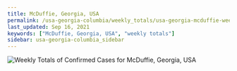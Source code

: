 ```yaml
---
title: McDuffie, Georgia, USA
permalink: /usa-georgia-columbia/weekly_totals/usa-georgia-mcduffie-weekly_totals.html
last_updated: Sep 16, 2021
keywords: ["McDuffie, Georgia, USA", "weekly totals"]
sidebar: usa-georgia-columbia_sidebar
---
```


![Weekly Totals of Confirmed Cases for McDuffie, Georgia, USA](/covid_tracker/images/graphs/usa-georgia-mcduffie-weekly_totals_graph.png)
